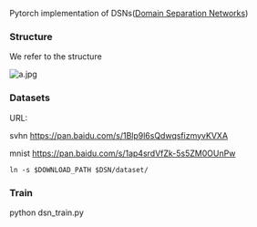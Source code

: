 Pytorch implementation of DSNs([Domain Separation Networks](https://arxiv.org/pdf/1608.06019v1.pdf))

### Structure
We refer to the structure 

![a.jpg](https://note.youdao.com/yws/public/resource/b9e4ddf4efa502b643f4523e36e2f9bd/xmlnote/93EF1518949F4AEF913AEA8F336D01BE/9491)
### Datasets
URL:

svhn https://pan.baidu.com/s/1Blp9l6sQdwqsfizmyvKVXA

mnist https://pan.baidu.com/s/1ap4srdVfZk-5s5ZM0OUnPw

    ln -s $DOWNLOAD_PATH $DSN/dataset/

### Train
python dsn_train.py
